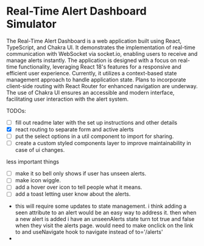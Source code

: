 # Real-Time Alert Dashboard Simulator

The Real-Time Alert Dashboard is a web application built using React, TypeScript, and Chakra UI. It demonstrates the implementation of real-time communication with WebSocket via socket.io, enabling users to receive and manage alerts instantly. The application is designed with a focus on real-time functionality, leveraging React 18's features for a responsive and efficient user experience. Currently, it utilizes a context-based state management approach to handle application state. Plans to incorporate client-side routing with React Router for enhanced navigation are underway. The use of Chakra UI ensures an accessible and modern interface, facilitating user interaction with the alert system.

TODOs:

- [ ] fill out readme later with the set up instructions and other details
- [x] react routing to separate form and active alerts
- [ ] put the select options in a util component to import for sharing.
- [ ] create a custom styled components layer to improve maintainability in case of ui changes.

less important things

- [ ] make it so bell only shows if user has unseen alerts.
- [ ] make icon wiggle.
- [ ] add a hover over icon to tell people what it means.
- [ ] add a toast letting user know about the alerts.
- this will require some updates to state management. i think adding a seen attribute to an alert would be an easy way to address it. then when a new alert is added i have an unseenAlerts state turn tot true and false when they visit the alerts page. would need to make onclick on the link to and useNavigate hook to navigate instead of to='/alerts'
-
